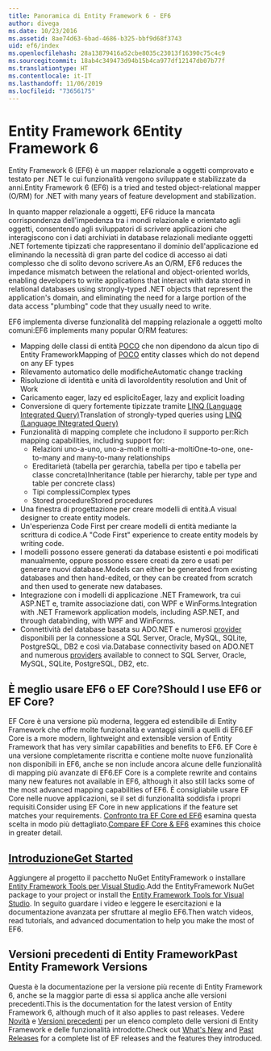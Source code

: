 ```yaml
---
title: Panoramica di Entity Framework 6 - EF6
author: divega
ms.date: 10/23/2016
ms.assetid: 8ae74d63-6bad-4686-b325-bbf9d68f3743
uid: ef6/index
ms.openlocfilehash: 28a13879416a52cbe8035c23013f16390c75c4c9
ms.sourcegitcommit: 18ab4c349473d94b15b4ca977df12147db07b77f
ms.translationtype: HT
ms.contentlocale: it-IT
ms.lasthandoff: 11/06/2019
ms.locfileid: "73656175"
---
```

# <a name="entity-framework-6"></a><span data-ttu-id="343c0-102">Entity Framework 6</span><span class="sxs-lookup"><span data-stu-id="343c0-102">Entity Framework 6</span></span>
<span data-ttu-id="343c0-103">Entity Framework 6 (EF6) è un mapper relazionale a oggetti comprovato e testato per .NET le cui funzionalità vengono sviluppate e stabilizzate da anni.</span><span class="sxs-lookup"><span data-stu-id="343c0-103">Entity Framework 6 (EF6) is a tried and tested object-relational mapper (O/RM) for .NET with many years of feature development and stabilization.</span></span>

<span data-ttu-id="343c0-104">In quanto mapper relazionale a oggetti, EF6 riduce la mancata corrispondenza dell'impedenza tra i mondi relazionale e orientato agli oggetti, consentendo agli sviluppatori di scrivere applicazioni che interagiscono con i dati archiviati in database relazionali mediante oggetti .NET fortemente tipizzati che rappresentano il dominio dell'applicazione ed eliminando la necessità di gran parte del codice di accesso ai dati complesso che di solito devono scrivere.</span><span class="sxs-lookup"><span data-stu-id="343c0-104">As an O/RM, EF6 reduces the impedance mismatch between the relational and object-oriented worlds, enabling developers to write applications that interact with data stored in relational databases using strongly-typed .NET objects that represent the application's domain, and eliminating the need for a large portion of the data access "plumbing" code that they usually need to write.</span></span>

<span data-ttu-id="343c0-105">EF6 implementa diverse funzionalità del mapping relazionale a oggetti molto comuni:</span><span class="sxs-lookup"><span data-stu-id="343c0-105">EF6 implements many popular O/RM features:</span></span>
- <span data-ttu-id="343c0-106">Mapping delle classi di entità [POCO](xref:ef6/resources/glossary#poco) che non dipendono da alcun tipo di Entity Framework</span><span class="sxs-lookup"><span data-stu-id="343c0-106">Mapping of [POCO](xref:ef6/resources/glossary#poco) entity classes which do not depend on any EF types</span></span>
- <span data-ttu-id="343c0-107">Rilevamento automatico delle modifiche</span><span class="sxs-lookup"><span data-stu-id="343c0-107">Automatic change tracking</span></span>
- <span data-ttu-id="343c0-108">Risoluzione di identità e unità di lavoro</span><span class="sxs-lookup"><span data-stu-id="343c0-108">Identity resolution and Unit of Work</span></span>
- <span data-ttu-id="343c0-109">Caricamento eager, lazy ed esplicito</span><span class="sxs-lookup"><span data-stu-id="343c0-109">Eager, lazy and explicit loading</span></span>
- <span data-ttu-id="343c0-110">Conversione di query fortemente tipizzate tramite [LINQ (Language Integrated Query)](https://aka.ms/AA6hsvu)</span><span class="sxs-lookup"><span data-stu-id="343c0-110">Translation of strongly-typed queries using [LINQ (Language INtegrated Query)](https://aka.ms/AA6hsvu)</span></span>
- <span data-ttu-id="343c0-111">Funzionalità di mapping complete che includono il supporto per:</span><span class="sxs-lookup"><span data-stu-id="343c0-111">Rich mapping capabilities, including support for:</span></span>
  - <span data-ttu-id="343c0-112">Relazioni uno-a-uno, uno-a-molti e molti-a-molti</span><span class="sxs-lookup"><span data-stu-id="343c0-112">One-to-one, one-to-many and many-to-many relationships</span></span>
  - <span data-ttu-id="343c0-113">Ereditarietà (tabella per gerarchia, tabella per tipo e tabella per classe concreta)</span><span class="sxs-lookup"><span data-stu-id="343c0-113">Inheritance (table per hierarchy, table per type and table per concrete class)</span></span>
  - <span data-ttu-id="343c0-114">Tipi complessi</span><span class="sxs-lookup"><span data-stu-id="343c0-114">Complex types</span></span>
  - <span data-ttu-id="343c0-115">Stored procedure</span><span class="sxs-lookup"><span data-stu-id="343c0-115">Stored procedures</span></span>
- <span data-ttu-id="343c0-116">Una finestra di progettazione per creare modelli di entità.</span><span class="sxs-lookup"><span data-stu-id="343c0-116">A visual designer to create entity models.</span></span>
- <span data-ttu-id="343c0-117">Un'esperienza Code First per creare modelli di entità mediante la scrittura di codice.</span><span class="sxs-lookup"><span data-stu-id="343c0-117">A "Code First" experience to create entity models by writing code.</span></span>
- <span data-ttu-id="343c0-118">I modelli possono essere generati da database esistenti e poi modificati manualmente, oppure possono essere creati da zero e usati per generare nuovi database.</span><span class="sxs-lookup"><span data-stu-id="343c0-118">Models can either be generated from existing databases and then hand-edited, or they can be created from scratch and then used to generate new databases.</span></span>
- <span data-ttu-id="343c0-119">Integrazione con i modelli di applicazione .NET Framework, tra cui ASP.NET e, tramite associazione dati, con WPF e WinForms.</span><span class="sxs-lookup"><span data-stu-id="343c0-119">Integration with .NET Framework application models, including ASP.NET, and through databinding, with WPF and WinForms.</span></span>
- <span data-ttu-id="343c0-120">Connettività del database basata su ADO.NET e numerosi [provider](xref:ef6/fundamentals/providers/index) disponibili per la connessione a SQL Server, Oracle, MySQL, SQLite, PostgreSQL, DB2 e così via.</span><span class="sxs-lookup"><span data-stu-id="343c0-120">Database connectivity based on ADO.NET and numerous [providers](xref:ef6/fundamentals/providers/index) available to connect to SQL Server, Oracle, MySQL, SQLite, PostgreSQL, DB2, etc.</span></span>

## <a name="should-i-use-ef6-or-ef-core"></a><span data-ttu-id="343c0-121">È meglio usare EF6 o EF Core?</span><span class="sxs-lookup"><span data-stu-id="343c0-121">Should I use EF6 or EF Core?</span></span>

<span data-ttu-id="343c0-122">EF Core è una versione più moderna, leggera ed estendibile di Entity Framework che offre molte funzionalità e vantaggi simili a quelli di EF6.</span><span class="sxs-lookup"><span data-stu-id="343c0-122">EF Core is a more modern, lightweight and extensible version of Entity Framework that has very similar capabilities and benefits to EF6.</span></span>
<span data-ttu-id="343c0-123">EF Core è una versione completamente riscritta e contiene molte nuove funzionalità non disponibili in EF6, anche se non include ancora alcune delle funzionalità di mapping più avanzate di EF6.</span><span class="sxs-lookup"><span data-stu-id="343c0-123">EF Core is a complete rewrite and contains many new features not available in EF6, although it also still lacks some of the most advanced mapping capabilities of EF6.</span></span>
<span data-ttu-id="343c0-124">È consigliabile usare EF Core nelle nuove applicazioni, se il set di funzionalità soddisfa i propri requisiti.</span><span class="sxs-lookup"><span data-stu-id="343c0-124">Consider using EF Core in new applications if the feature set matches your requirements.</span></span>
<span data-ttu-id="343c0-125">[Confronto tra EF Core ed EF6](xref:efcore-and-ef6/index) esamina questa scelta in modo più dettagliato.</span><span class="sxs-lookup"><span data-stu-id="343c0-125">[Compare EF Core & EF6](xref:efcore-and-ef6/index) examines this choice in greater detail.</span></span>

## <a name="get-startedxrefef6get-started"></a>[<span data-ttu-id="343c0-126">Introduzione</span><span class="sxs-lookup"><span data-stu-id="343c0-126">Get Started</span></span>](xref:ef6/get-started)

<span data-ttu-id="343c0-127">Aggiungere al progetto il pacchetto NuGet EntityFramework o installare [Entity Framework Tools per Visual Studio](https://aka.ms/AA6i8c5).</span><span class="sxs-lookup"><span data-stu-id="343c0-127">Add the EntityFramework NuGet package to your project or install the [Entity Framework Tools for Visual Studio](https://aka.ms/AA6i8c5).</span></span> <span data-ttu-id="343c0-128">In seguito guardare i video e leggere le esercitazioni e la documentazione avanzata per sfruttare al meglio EF6.</span><span class="sxs-lookup"><span data-stu-id="343c0-128">Then watch videos, read tutorials, and advanced documentation to help you make the most of EF6.</span></span>

## <a name="past-entity-framework-versions"></a><span data-ttu-id="343c0-129">Versioni precedenti di Entity Framework</span><span class="sxs-lookup"><span data-stu-id="343c0-129">Past Entity Framework Versions</span></span>

<span data-ttu-id="343c0-130">Questa è la documentazione per la versione più recente di Entity Framework 6, anche se la maggior parte di essa si applica anche alle versioni precedenti.</span><span class="sxs-lookup"><span data-stu-id="343c0-130">This is the documentation for the latest version of Entity Framework 6, although much of it also applies to past releases.</span></span>
<span data-ttu-id="343c0-131">Vedere [Novità](xref:ef6/what-is-new/index) e [Versioni precedenti](xref:ef6/what-is-new/past-releases) per un elenco completo delle versioni di Entity Framework e delle funzionalità introdotte.</span><span class="sxs-lookup"><span data-stu-id="343c0-131">Check out [What's New](xref:ef6/what-is-new/index) and [Past Releases](xref:ef6/what-is-new/past-releases) for a complete list of EF releases and the features they introduced.</span></span>
